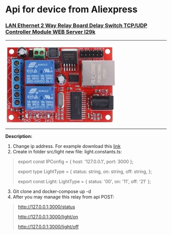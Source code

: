 # Api for device from Aliexpress 
### [LAN Ethernet 2 Way Relay Board Delay Switch TCP/UDP Controller Module WEB Server l29k](https://aliexpress.ru/item/33050514379.html?_ga=2.242428992.316938242.1645105790-376335923.1618405037&_gac=1.120285818.1641815546.CjwKCAiAz--OBhBIEiwAG1rIOgmPigZdn3MVOJuo-jF4RMoMRjiF6-5deDkZ-otm3hgyZZoZLsSZYRoCA3cQAvD_BwE&sku_id=67379683442&spm=a2g39.orderlist.0.0.5c194aa6WJs8iX)
***
![Relay module](./img/lANRelayBoardSwitch.jpg)
***
**Description:**
1. Change ip address. For example download this [link](./img/SR-201.zip)
2. Create in folder src/light new file: light.constants.ts:
> export const IPConfig = {
host: '127.0.0.1',
port: 3000 
};
>
>export type LightType = {
status: string,
on: string,
off: string,
};
>
>export const Light: LightType = {
status: '00',
on: '11',
off: '21'
};
3. Git clone and docker-compose up -d
4. After you may manage this relay from api POST:
> http://127.0.0.1:3000/status
> 
> http://127.0.0.1:3000/light/on
> 
> http://127.0.0.1:3000/light/off